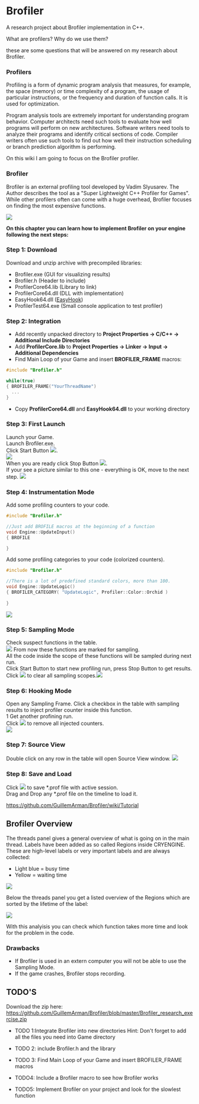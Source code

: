 # Brofiler
A research project about Brofiler implementation in C++.

What are profilers? Why do we use them?

these are some questions that will be answered on my research about Brofiler.

### Profilers

Profiling is a form of dynamic program analysis that measures, for example, the space (memory) or time complexity of a program, the usage of particular instructions, or the frequency and duration of function calls. It is used for optimization.

Program analysis tools are extremely important for understanding program behavior. Computer architects need such tools to evaluate how well programs will perform on new architectures. Software writers need tools to analyze their programs and identify critical sections of code. Compiler writers often use such tools to find out how well their instruction scheduling or branch prediction algorithm is performing.

On this wiki I am going to focus on the Brofiler profiler.

### Brofiler

Brofiler is an external profiling tool developed by Vadim Slyusarev. The Author describes the tool as a "Super Lightweight C++ Profiler for Games". While other profilers often can come with a huge overhead, Brofiler focuses on finding the most expensive functions.

![](http://brofiler.com/images/screenshots/Screen2.png)


**On this chapter you can learn how to implement Brofiler on your engine following the next steps:**

### Step 1: Download
Download and unzip archive with precompiled libraries:
* Brofiler.exe (GUI for visualizing results)
* Brofiler.h (Header to include)
* ProfilerCore64.lib (Library to link)
* ProfilerCore64.dll (DLL with implementation)
* EasyHook64.dll ([EasyHook](http://easyhook.codeplex.com/))
* ProfilerTest64.exe (Small console application to test profiler)

### Step 2: Integration
* Add recently unpacked directory to **Project Properties -> C/C++ -> Additional Include Directories**
* Add **ProfilerCore.lib** to **Project Properties -> Linker -> Input -> Additional Dependencies**
* Find Main Loop of your Game and insert **BROFILER_FRAME** macros:

```c++
#include "Brofiler.h"

while(true)
{ BROFILER_FRAME("YourThreadName")
  ...
}
```
* Copy **ProfilerCore64.dll** and **EasyHook64.dll** to your working directory

### Step 3: First Launch
Launch your Game.  
Launch Brofiler.exe.  
Click Start Button ![](http://brofiler.com/tutorial/start.jpg).  
![](http://brofiler.com/tutorial/progress.png)  
When you are ready click Stop Button ![](http://brofiler.com/tutorial/stop.jpg).  
If your see a picture similar to this one - everything is OK, move to the next step.
![](http://brofiler.com/tutorial/first_run.png)  

### Step 4: Instrumentation Mode
Add some profiling counters to your code.
```c++
#include "Brofiler.h"

//Just add BROFILE macros at the beginning of a function
void Engine::UpdateInput()
{ BROFILE

}
```

Add some profiling categories to your code (colorized counters).
```c++
#include "Brofiler.h"

//There is a lot of predefined standard colors, more than 100.
void Engine::UpdateLogic()
{ BROFILER_CATEGORY( "UpdateLogic", Profiler::Color::Orchid )
  
}
```
![](http://brofiler.com/tutorial/counters.png)

### Step 5: Sampling Mode
Check suspect functions in the table.  
![](http://brofiler.com/tutorial/sampling_checked.png)
From now these functions are marked for sampling.  
All the code inside the scope of these functions will be sampled during next run.  
Click Start Button to start new profiling run, press Stop Button to get results.  
Click ![](http://brofiler.com/tutorial/clear_sampling.png) to clear all sampling scopes.![](http://brofiler.com/tutorial/sampling.png)

### Step 6: Hooking Mode
Open any Sampling Frame. Click a checkbox in the table with sampling results to inject profiler counter inside this function.  
1[](http://brofiler.com/tutorial/hooking_checked.png)
Get another profining run.  
Click ![](http://brofiler.com/tutorial/hooking_icon.png) to remove all injected counters.  
![](http://brofiler.com/tutorial/hooking.png)

### Step 7: Source View
Double click on any row in the table will open Source View window.
![](http://brofiler.com/tutorial/source2.png)

### Step 8: Save and Load
Click ![](http://brofiler.com/tutorial/save_icon.png) to save *.prof file with active session.  
Drag and Drop any *.prof file on the timeline to load it.


https://github.com/GuillemArman/Brofiler/wiki/Tutorial


## Brofiler Overview

The threads panel gives a general overview of what is going on in the main thread. Labels have been added as so called Regions inside CRYENGINE. 
These are high-level labels or very important labels and are always collected:
* Light blue = busy time
* Yellow = waiting time

![](http://docs.cryengine.com/download/attachments/24283922/image2016-3-11%2015%3A22%3A51.png?version=1&modificationDate=1457706171000&api=v2)


Below the threads panel you get a listed overview of the Regions which are sorted by the lifetime of the label:

![](http://docs.cryengine.com/download/attachments/24283922/image2016-3-11%2015%3A28%3A31.png?version=1&modificationDate=1457706511000&api=v2)

With this analyisis you can check which function takes more time and look for the problem in the code. 

### Drawbacks
- If Brofiler is used in an extern computer you will not be able to use the Sampling Mode. 
- If the game crashes, Brofiler stops recording.


## TODO'S

Download the zip here: https://github.com/GuillemArman/Brofiler/blob/master/Brofiler_research_exercise.zip

- TODO 1:Integrate Brofiler into new directories
 Hint: Don't forget to add all the files you need into Game directory
 
 - TODO 2: include Brofiler.h and the library
 
- TODO 3: Find Main Loop of your Game and insert BROFILER_FRAME macros
 
- TODO4: Include a Brofiler macro to see how Brofiler works
 
- TODO5: Implement Brofiler on your project and look for the slowlest function
